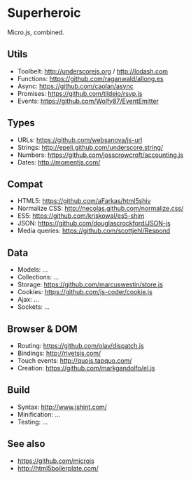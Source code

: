 # Superheroic

Micro.js, combined.


## Utils

* Toolbelt: http://underscorejs.org / http://lodash.com
* Functions: https://github.com/raganwald/allong.es
* Async: https://github.com/caolan/async
* Promises: https://github.com/tildeio/rsvp.js
* Events: https://github.com/Wolfy87/EventEmitter


## Types

* URLs: https://github.com/websanova/js-url
* Strings: http://epeli.github.com/underscore.string/
* Numbers: https://github.com/josscrowcroft/accounting.js
* Dates: http://momentjs.com/


## Compat

* HTML5: https://github.com/aFarkas/html5shiv
* Normalize CSS: http://necolas.github.com/normalize.css/
* ES5: https://github.com/kriskowal/es5-shim
* JSON: https://github.com/douglascrockford/JSON-js
* Media queries: https://github.com/scottjehl/Respond


## Data

* Models: ...
* Collections: ...
* Storage: https://github.com/marcuswestin/store.js
* Cookies: https://github.com/js-coder/cookie.js
* Ajax: ...
* Sockets: ...


## Browser & DOM

* Routing: https://github.com/olav/dispatch.js
* Bindings: http://rivetsjs.com/
* Touch events: http://quojs.tapquo.com/
* Creation: https://github.com/markgandolfo/el.js


## Build

* Syntax: http://www.jshint.com/
* Minification: ...
* Testing: ...


## See also

* https://github.com/microjs
* http://html5boilerplate.com/
